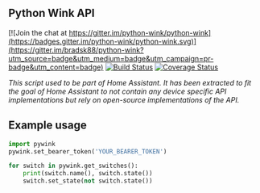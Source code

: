 Python Wink API
---------------

[![Join the chat at https://gitter.im/python-wink/python-wink](https://badges.gitter.im/python-wink/python-wink.svg)](https://gitter.im/bradsk88/python-wink?utm_source=badge&utm_medium=badge&utm_campaign=pr-badge&utm_content=badge) [![Build Status](https://travis-ci.org/python-wink/python-wink.svg?branch=master)](https://travis-ci.org/python-wink/python-wink)
[![Coverage Status](https://coveralls.io/repos/github/python-wink/python-wink/badge.svg?branch=master)](https://coveralls.io/github/python-wink/python-wink?branch=master)

_This script used to be part of Home Assistant. It has been extracted to fit
the goal of Home Assistant to not contain any device specific API implementations
but rely on open-source implementations of the API._

## Example usage

```python
import pywink
pywink.set_bearer_token('YOUR_BEARER_TOKEN')

for switch in pywink.get_switches():
    print(switch.name(), switch.state())
    switch.set_state(not switch.state())
```
